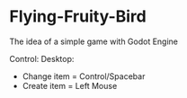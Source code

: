 # Flying-Fruity-Bird

The idea of a simple game with Godot Engine 

Control:
Desktop:
- Change item = Control/Spacebar
- Create item = Left Mouse